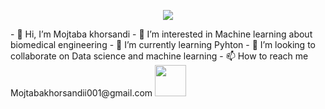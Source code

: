 <p align="center">
  <img src="https://capsule-render.vercel.app/api?text=Hey Everyone!🕹️&animation=fadeIn&type=waving&color=gradient&height=100"/>
</p>
- 👋 Hi, I’m Mojtaba khorsandi
- 👀 I’m interested in Machine learning about biomedical engineering
- 🌱 I’m currently learning Pyhton
- 💞️ I’m looking to collaborate on Data science and machine learning
- 📫 How to reach me Mojtabakhorsandii001@gmail.com

<!---
mojtabakhorsandi/mojtabakhorsandi is a ✨ special ✨ repository because its `README.md` (this file) appears on your GitHub profile.
You can click the Preview link to take a look at your changes.
--->

<a href="https://www.instagram.com/thepiyushmalhotra/">
  <img height="50" src="https://user-images.githubusercontent.com/46517096/166974368-9798f39f-1f46-499c-b14e-81f0a3f83a06.png"/>
</a>
